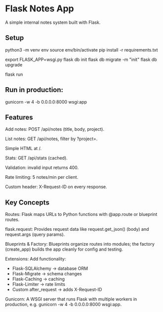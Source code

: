 # Flask Notes App

A simple internal notes system built with Flask.

## Setup
python3 -m venv env
source env/bin/activate
pip install -r requirements.txt

export FLASK_APP=wsgi.py
flask db init
flask db migrate -m "init"
flask db upgrade

flask run

## Run in production:
gunicorn -w 4 -b 0.0.0.0:8000 wsgi:app

## Features
Add notes: POST /api/notes (title, body, project).

List notes: GET /api/notes, filter by ?project=.

Simple HTML at /.

Stats: GET /api/stats (cached).

Validation: invalid input returns 400.

Rate limiting: 5 notes/min per client.

Custom header: X-Request-ID on every response.

## Key Concepts
Routes: Flask maps URLs to Python functions with @app.route or blueprint routes.

flask.request: Provides request data like request.get_json() (body) and request.args (query params).

Blueprints & Factory: Blueprints organize routes into modules; the factory (create_app) builds the app cleanly for config and testing.

Extensions: Add functionality:
- Flask-SQLAlchemy → database ORM
- Flask-Migrate → schema changes
- Flask-Caching → caching
- Flask-Limiter → rate limits
- Custom after_request → adds X-Request-ID

Gunicorn: A WSGI server that runs Flask with multiple workers in production, e.g. gunicorn -w 4 -b 0.0.0.0:8000 wsgi:app.